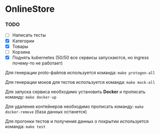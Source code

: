 # OnlineStore

### TODO
- [ ] Написать тесты
- [x] Категории
- [x] Товары
- [ ] Корзина
- [x] Поднять kubernetes (50/50 все сервисы запускаются, но ingress почему-то не работает)

Для генерации proto-файлов используется команда:
```make protogen-all```

Для генерации моков для тестов используется команда:
```make mock-all```

Для запуска сервиса необходимо установить **Docker** и прописать команду:
```make docker-up```

Для удаления контейнеров необходимо прописать команду:
```make docker-remove``` (база данных останется)

Для прогонки тестов и получения данных о покрытии используется команда:
```make test```
